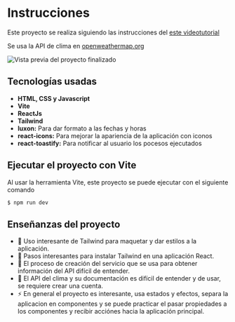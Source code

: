 # Instrucciones

Este proyecto se realiza siguiendo las instrucciones del [este videotutorial](https://www.youtube.com/watch?v=SAE_TN2mD3Q&t=576s)

Se usa la API de clima en [openweathermap.org](https://openweathermap.org/api)

![Vista previa del proyecto finalizado](./public/chrome-capture-2024-8-23.gif "app del clima")

## Tecnologías usadas
- **HTML, CSS y Javascript**
- **Vite**
- **ReactJs**
- **Tailwind**
- **luxon:** Para dar formato a las fechas y horas
- **react-icons:** Para mejorar la apariencia de la aplicación con iconos
- **react-toastify:** Para notificar al usuario los pocesos ejecutados

## Ejecutar el proyecto con Vite
Al usar la herramienta Vite, este proyecto se puede ejecutar con el siguiente comando

``` bash
$ npm run dev
```

## Enseñanzas del proyecto
- 💚 Uso interesante de Tailwind para maquetar y dar estilos a la aplicación.
- 💚 Pasos interesantes para instalar Tailwind en una aplicación React.
- 💢 El proceso de creación del servicio que se usa para obtener información del API difícil de entender.
- 💢 El API del clima y su documentación es difícil de entender y de usar, se requiere crear una cuenta.
- ⚡ En general el proyecto es interesante, usa estados y efectos, separa la aplicacion en componentes y se puede practicar el pasar propiedades a los componentes y recibir acciónes hacia la aplicación principal.
